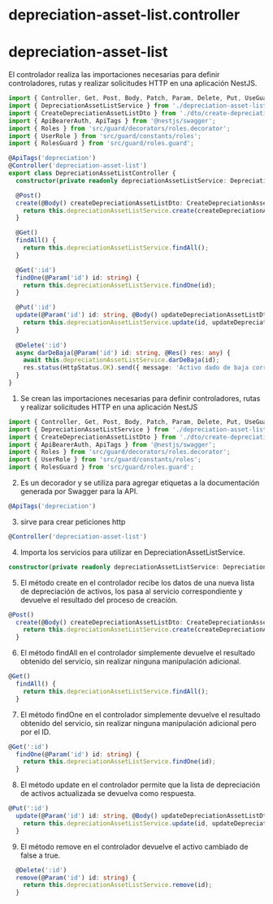 # depreciation-asset-list.controller
# depreciation-asset-list
El controlador realiza las importaciones necesarias para definir controladores, rutas y realizar solicitudes HTTP en una aplicación NestJS.
```ts
import { Controller, Get, Post, Body, Patch, Param, Delete, Put, UseGuards, Res, HttpStatus } from '@nestjs/common';
import { DepreciationAssetListService } from './depreciation-asset-list.service';
import { CreateDepreciationAssetListDto } from './dto/create-depreciation-asset-list.dto';
import { ApiBearerAuth, ApiTags } from '@nestjs/swagger';
import { Roles } from 'src/guard/decorators/roles.decorator';
import { UserRole } from 'src/guard/constants/roles';
import { RolesGuard } from 'src/guard/roles.guard';

@ApiTags('depreciation')
@Controller('depreciation-asset-list')
export class DepreciationAssetListController {
  constructor(private readonly depreciationAssetListService: DepreciationAssetListService) {}

  @Post()
  create(@Body() createDepreciationAssetListDto: CreateDepreciationAssetListDto) {
    return this.depreciationAssetListService.create(createDepreciationAssetListDto);
  }

  @Get()
  findAll() {
    return this.depreciationAssetListService.findAll();
  }

  @Get(':id')
  findOne(@Param('id') id: string) {
    return this.depreciationAssetListService.findOne(id);
  }

  @Put(':id')
  update(@Param('id') id: string, @Body() updateDepreciationAssetListDto) {
    return this.depreciationAssetListService.update(id, updateDepreciationAssetListDto);
  }
  
  @Delete(':id')
  async darDeBaja(@Param('id') id: string, @Res() res: any) {
    await this.depreciationAssetListService.darDeBaja(id);
    res.status(HttpStatus.OK).send({ message: 'Activo dado de baja correctamente' });
  }
}
```
1. Se crean las importaciones necesarias para definir controladores, rutas y realizar solicitudes HTTP en una aplicación NestJS
```ts
import { Controller, Get, Post, Body, Patch, Param, Delete, Put, UseGuards } from '@nestjs/common';
import { DepreciationAssetListService } from './depreciation-asset-list.service';
import { CreateDepreciationAssetListDto } from './dto/create-depreciation-asset-list.dto';
import { ApiBearerAuth, ApiTags } from '@nestjs/swagger';
import { Roles } from 'src/guard/decorators/roles.decorator';
import { UserRole } from 'src/guard/constants/roles';
import { RolesGuard } from 'src/guard/roles.guard';
```
2. Es un decorador y se utiliza para agregar etiquetas a la documentación generada por Swagger para la API.
```ts
@ApiTags('depreciation')
```
3. sirve para crear peticiones http
```ts
@Controller('depreciation-asset-list')
```
4. Importa los servicios para utilizar en DepreciationAssetListService.
```ts
constructor(private readonly depreciationAssetListService: DepreciationAssetListService) {}
```
5. El método create en el controlador recibe los datos de una nueva lista de depreciación de activos, los pasa al servicio correspondiente y devuelve el resultado del proceso de creación.
```ts
@Post()
  create(@Body() createDepreciationAssetListDto: CreateDepreciationAssetListDto) {
    return this.depreciationAssetListService.create(createDepreciationAssetListDto);
  }
```
6. El método findAll en el controlador simplemente devuelve el resultado obtenido del servicio, sin realizar ninguna manipulación adicional. 
```ts
@Get()
  findAll() {
    return this.depreciationAssetListService.findAll();
  }
```
7. El método findOne en el controlador simplemente devuelve el resultado obtenido del servicio, sin realizar ninguna manipulación adicional pero por el ID.
```ts
@Get(':id')
  findOne(@Param('id') id: string) {
    return this.depreciationAssetListService.findOne(id);
  }
```
8. El método update en el controlador permite que la lista de depreciación de activos actualizada se devuelva como respuesta.
```ts
@Put(':id')
  update(@Param('id') id: string, @Body() updateDepreciationAssetListDto) {
    return this.depreciationAssetListService.update(id, updateDepreciationAssetListDto);
  }
```
9. El método remove en el controlador devuelve el activo cambiado de false a true.
```ts
  @Delete(':id')
  remove(@Param('id') id: string) {
    return this.depreciationAssetListService.remove(id);
  }
```
